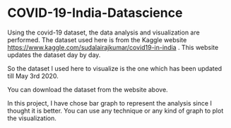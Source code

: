 # COVID-19-India-Datascience
Using the covid-19 dataset, the data analysis and visualization are performed.
The dataset used here is from the Kaggle website https://www.kaggle.com/sudalairajkumar/covid19-in-india . This website updates the dataset day by day.

So the dataset I used here to visualize is the one which has been updated till May 3rd 2020.

You can download the dataset from the website above.

In this project, I have chose bar graph to represent the analysis since I thought it is better. You can use any technique or any kind of graph to plot the visualization.
